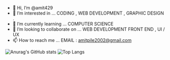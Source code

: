 - 👋 Hi, I’m @amit429
- 👀 I’m interested in ... CODING , WEB DEVELOPMENT , GRAPHIC DESIGN .
- 🌱 I’m currently learning ... COMPUTER SCIENCE
- 💞️ I’m looking to collaborate on ... WEB DEVELOPMENT FRONT END , UI / UX
- 📫 How to reach me ... EMAIL : amitpile2002@gmail.com

![Anurag's GitHub stats](https://github-readme-stats.vercel.app/api?username=amit429&theme=radical&count_private=true&show_icons=true&include_all_commits=true)
![Top Langs](https://github-readme-stats.vercel.app/api/top-langs/?username=anuraghazra&layout=compact)

<!---
amit429/amit429 is a ✨ special ✨ repository because its `README.md` (this file) appears on your GitHub profile.
You can click the Preview link to take a look at your changes.
--->
